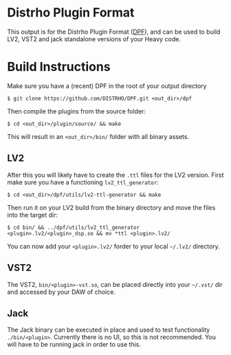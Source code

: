 # Distrho Plugin Format

This output is for the Distrho Plugin Format ([DPF](https://github.com/DISTRHO/DPF)), and can be used to build LV2, VST2 and jack standalone versions of your Heavy code.

# Build Instructions

Make sure you have a (recent) DPF in the root of your output directory

`$ git clone https://github.com/DISTRHO/DPF.git <out_dir>/dpf`

Then compile the plugins from the source folder:

`$ cd <out_dir>/plugin/source/ && make`

This will result in an `<out_dir>/bin/` folder with all binary assets.

## LV2

After this you will likely have to create the `.ttl` files for the LV2 version. First make sure you have a functioning `lv2_ttl_generator`:

`$ cd <out_dir>/dpf/utils/lv2-ttl-generator && make`

Then run it on your LV2 build from the binary directory and move the files into the target dir:

`$ cd bin/ && ../dpf/utils/lv2_ttl_generator <plugin>.lv2/<plugin>_dsp.so && mv *ttl <plugin>.lv2/`

You can now add your `<plugin>.lv2/` forder to your local `~/.lv2/` directory.

## VST2

The VST2, `bin/<plugin>-vst.so`, can be placed directly into your `~/.vst/` dir and accessed by your DAW of choice.

## Jack

The Jack binary can be executed in place and used to test functionality `./bin/<plugin>`. Currently there is no UI, so this is not recommended. You will have to be running jack in order to use this.
